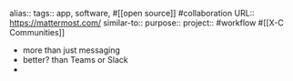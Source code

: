 alias::
tags:: app, software, #[[open source]] #collaboration 
URL:: https://mattermost.com/
similar-to::
purpose::
project:: #workflow #[[X-C Communities]]

- more than just messaging
- better? than Teams or Slack
-